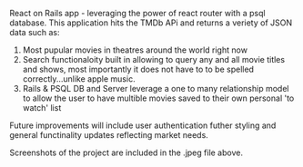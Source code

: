 React on Rails app - leveraging the power of react router with a psql database. This application hits the TMDb APi and returns a veriety of JSON data such as:
  1. Most pupular movies in theatres around the world right now
  2. Search functionaloity built in allowing to query any and all movie titles and shows, most importantly it does not have to      to be spelled correctly...unlike apple music.
  3. Rails & PSQL DB and Server leverage a one to many relationship model to allow the user to have multible movies saved to      their own personal 'to watch' list 
  
  
  Future improvements will include user authentication futher styling and general functinality updates reflecting market         needs.
  
  Screenshots of the project are included in the .jpeg file above.
